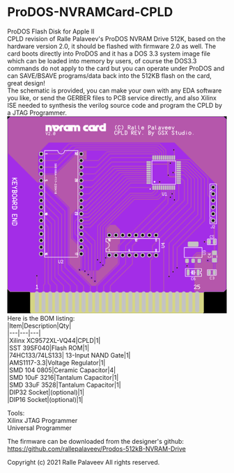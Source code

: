 # ProDOS-NVRAMCard-CPLD
ProDOS Flash Disk for Apple II  
CPLD revision of Ralle Palaveev's ProDOS NVRAM Drive 512K, based on the hardware version 2.0, it should be flashed with firmware 2.0 as well. The card boots directly into ProDOS and it has a DOS 3.3 system image file which can be loaded into memory by users, of course the DOS3.3 commands do not apply to the card but you can operate under ProDOS and can SAVE/BSAVE programs/data back into the 512KB flash on the card, great design!  
The schematic is provided, you can make your own with any EDA software you like, or send the GERBER files to PCB service directly, and also Xilinx ISE needed to synthesis the verilog source code and program the CPLD by a JTAG Programmer.  
![ProDOS NVRAM Card](https://github.com/griffin9k/ProDOS-NVRAMCard-CPLD/blob/main/nvramcard%20photos/pcb_nvramcard_top.png)  
Here is the BOM listing:  
|Item|Description|Qty|  
|---|---|---|  
|Xilinx XC9572XL-VQ44|CPLD|1|    
|SST 39SF040|Flash ROM|1|    
|74HC133/74LS133| 13-Input NAND Gate|1|  
|AMS1117-3.3|Voltage Regulator|1|  
|SMD 104 0805|Ceramic Capacitor|4|  
|SMD 10uF 3216|Tantalum Capacitor|1|  
|SMD 33uF 3528|Tantalum Capacitor|1|  
|DIP32 Socket|(optional)|1|  
|DIP16 Socket|(optional)|1|  

Tools:  
Xilinx JTAG Programmer  
Universal Programmer  

The firmware can be downloaded from the designer's github:  
https://github.com/rallepalaveev/Prodos-512kB-NVRAM-Drive

Copyright (c) 2021 Ralle Palaveev All rights reserved.

